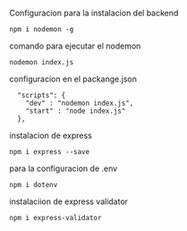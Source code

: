 Configuracion para la instalacion del backend

```
npm i nodemon -g
```

comando para ejecutar el nodemon

```
nodemon index.js
```

configuracion en el packange.json

```
  "scripts": {
    "dev" : "nodemon index.js",
    "start" : "node index.js"
  },
```

instalacion de express

```
npm i express --save
```

para la configuracion de .env
```
npm i dotenv
```

instalaciion de express validator

```
npm i express-validator
```